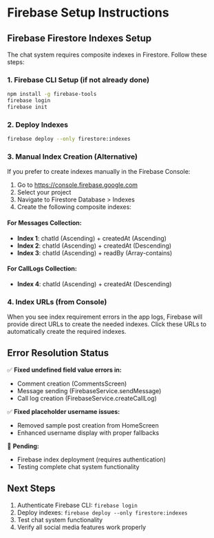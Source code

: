 # Firebase Setup Instructions

## Firebase Firestore Indexes Setup

The chat system requires composite indexes in Firestore. Follow these steps:

### 1. Firebase CLI Setup (if not already done)
```bash
npm install -g firebase-tools
firebase login
firebase init
```

### 2. Deploy Indexes
```bash
firebase deploy --only firestore:indexes
```

### 3. Manual Index Creation (Alternative)
If you prefer to create indexes manually in the Firebase Console:

1. Go to https://console.firebase.google.com
2. Select your project
3. Navigate to Firestore Database > Indexes
4. Create the following composite indexes:

#### For Messages Collection:
- **Index 1**: chatId (Ascending) + createdAt (Ascending)
- **Index 2**: chatId (Ascending) + createdAt (Descending) 
- **Index 3**: chatId (Ascending) + readBy (Array-contains)

#### For CallLogs Collection:
- **Index 4**: chatId (Ascending) + createdAt (Descending)

### 4. Index URLs (from Console)
When you see index requirement errors in the app logs, Firebase will provide direct URLs to create the needed indexes. Click these URLs to automatically create the required indexes.

## Error Resolution Status

✅ **Fixed undefined field value errors in:**
- Comment creation (CommentsScreen)
- Message sending (FirebaseService.sendMessage)
- Call log creation (FirebaseService.createCallLog)

✅ **Fixed placeholder username issues:**
- Removed sample post creation from HomeScreen
- Enhanced username display with proper fallbacks

🔄 **Pending:**
- Firebase index deployment (requires authentication)
- Testing complete chat system functionality

## Next Steps
1. Authenticate Firebase CLI: `firebase login`
2. Deploy indexes: `firebase deploy --only firestore:indexes`
3. Test chat system functionality
4. Verify all social media features work properly
